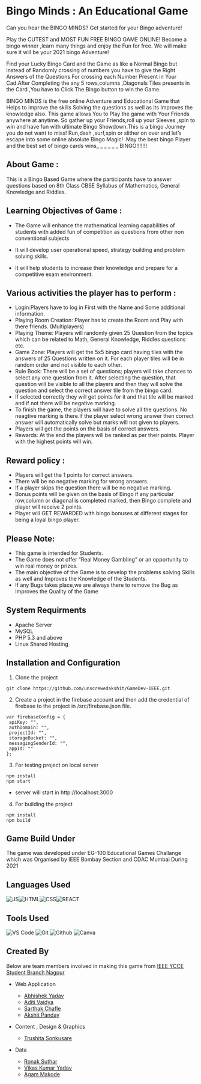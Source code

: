 # Bingo Minds : An  Educational Game

Can you hear the BINGO MINDS? Get started for your Bingo adventure!

Play the CUTEST and MOST FUN FREE BINGO GAME ONLINE!
Become a bingo winner ,learn many things and enjoy the Fun  for free. We will make sure it will be your 2021 bingo Adventure!

Find your Lucky Bingo Card and the Game as like a Normal Bingo but instead of  Randomly crossing of numbers you have  to give the Right Answers of the Questions For crossing each Number Present in Your Cad.After Completing the any 5 rows,columns ,Diagonals Tiles presents in the Card ,You have to Click The Bingo button to win the Game.

BINGO MINDS is the free online Adventure and Educational Game that Helps to improve the skills Solving the questions as well as its Improves the knowledge also. This game allows You to Play the game with Your Friends anywhere at anytime. So gather up your Friends,roll up your Sleeves ,spin to win and have fun with ultimate Bingo Showdown.This is a bingo Journey you do not want to miss! Run,dash ,surf,spin or slither on over and let’s escape into some online absolute Bingo Magic! .May the best bingo Player and the best set of bingo cards wins_ _ _ _ _ _ BINGO!!!!!!!

## About Game :

This is a Bingo Based Game where the participants have to answer questions based on 8th Class CBSE Syllabus of Mathematics, General Knowledge and Riddles.


## Learning Objectives of Game :

- The Game will enhance the mathematical learning capabilities of students with added fun of competition as questions from other non conventional subjects

- It will develop user operational speed, strategy building and problem solving skills.

- It will help students to increase their knowledge and prepare for a competitive exam environment.

## Various activities the player has to perform  :
 
- Login:Players have to log in First with the Name and Some additional information.
- Playing Room Creation: Player has to create the Room and Play with there friends. (Multiplayers)
- Playing Theme: Players will randomly given 25 Question from the topics which can be related to Math, General Knowledge, Riddles questions etc.
- Game Zone: Players will get the 5x5 bingo card having tiles with the answers of 25 Questions written on it. For each player tiles will be in     random order and not visible to each other.
- Rule Book: There will be a set of questions; players will take chances to select any one question from it.
After selecting the question, that question will be visible to all the players and then they will solve the question and select the correct answer tile from the bingo card.
- If selected correctly they will get points for it and that tile will be marked and if not there will be negative marking.
- To finish the game, the players will have to solve all the questions. No neagtive marking is there.If the player select wrong answer then correct answer will automatically solve but marks will not given to players.
- Players will get the points on the basis of correct answers.
- Rewards: At the end the players will be ranked as per their points. Player with the highest points will win.


## Reward policy  :  

- Players will get the 1 points for correct answers.
- There will be no  negative marking for wrong answers.
- If a player skips the question there will be no negative marking.
- Bonus points will be given on the basis of Bingo if any particular row,column or diagonal is completed marked, then Bingo complete and player  will receive 2 points.
- Player will GET REWARDED with bingo bonuses at different stages for being a loyal bingo player.


## Please Note:

- This  game is intended for Students.
- The Game does not offer “Real Money Gambling” or an opportunity to win real money or prizes.
- The main objective of the Game is to develop the problems solving Skills as well and Improves the Knowledge of the Students.
- If any Bugs takes place,we are always there to remove the Bug as Improves the Quality of the Game

## System Requirments
- Apache Server
- MySQL
- PHP 5.3 and above
- Linux Shared Hosting

## Installation and Configuration

1. Clone the project
``` 
git clone https://github.com/unscrewedakshit/GameDev-IEEE.git
```
2. Create a project in the firebase account and then add the credential of firebase to the project in /src/firebase.json file.
 
 ```
var firebaseConfig = {
  apiKey: "",
  authDomain: "",
  projectId: "",
  storageBucket: "",
  messagingSenderId: "",
  appId: ""
};
```

3. For testing project on local server
```
npm install
npm start
```
- server will start in http://localhost:3000

4. For building the project
```
npm install 
npm build
```
## Game Build Under

The game was developed under EG-100 Educational Games Challange which was Organised by IEEE Bombay Section and CDAC Mumbai During 2021

## Languages Used  
![JS](https://img.shields.io/badge/JavaScript-F7DF1E?style=for-the-badge&logo=javascript&logoColor=black)![HTML](https://img.shields.io/badge/HTML5-E34F26?style=for-the-badge&logo=html5&logoColor=white)![CSS](https://img.shields.io/badge/CSS-239120?&style=for-the-badge&logo=css3&logoColor=white)![REACT](https://img.shields.io/badge/React-20232A?style=for-the-badge&logo=react&logoColor=61DAFB)


## Tools Used 
![VS Code](https://img.shields.io/badge/Visual_Studio_Code-0078D4?style=for-the-badge&logo=visual%20studio%20code&logoColor=white)
![Git](https://img.shields.io/badge/Git-F05032?style=for-the-badge&logo=git&logoColor=white)
![Github](https://img.shields.io/badge/GitHub-100000?style=for-the-badge&logo=github&logoColor=white)
![Canva](https://img.shields.io/badge/Canva-%2300C4CC.svg?&style=for-the-badge&logo=Canva&logoColor=white)

## Created By

Below are team members involved in making this game from [IEEE YCCE Student Branch Nagpur](https://www.linkedin.com/company/yccesb/mycompany/)

- Web Application 
    -   [Abhishek Yadav](https://www.linkedin.com/in/a6h15hek/)
    -   [Aditi Vaidya](https://www.linkedin.com/in/aditi-vaidya-7a3451136/)
    -   [Sarthak Chafle](https://www.linkedin.com/in/sarthak-chafle-78821a192/)
    -   [Akshit Panday](https://www.linkedin.com/in/akshitpanday/)
- Content , Design & Graphics  
    - [Trushita Sonkusare](https://www.linkedin.com/in/trushita-sonkusare-b36b25205/)

- Data 
    -   [Ronak Suthar](https://www.linkedin.com/in/ronaksuthar/)
    -   [Vikas Kumar Yadav](https://www.linkedin.com/in/vikaskumar-yadavb18/)
    -   [Agam Makode](https://www.linkedin.com/in/agam-makode-587201194/)

